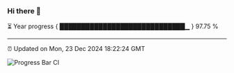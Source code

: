 ### Hi there 👋

⏳ Year progress { █████████████████████████████▁ } 97.75 %

---

⏰ Updated on Mon, 23 Dec 2024 18:22:24 GMT

![Progress Bar CI](https://github.com/liununu/liununu/workflows/Progress%20Bar%20CI/badge.svg)
